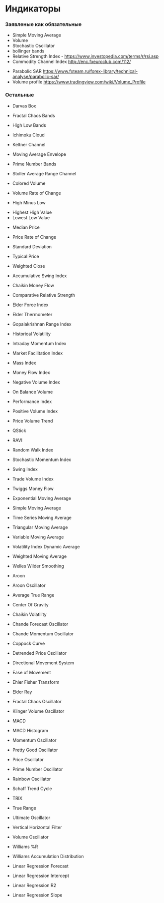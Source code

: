 # Индикаторы

### Заявленые как обязательные

- Simple Moving Average
- Volume
- Stochastic Oscillator
- bollinger bands
- Relative Strength Index - https://www.investopedia.com/terms/r/rsi.asp
- Commodity Channel Index http://enc.fxeuroclub.com/112/
* Parabolic SAR https://www.fxteam.ru/forex-library/technical-analyse/parabolic-sar/
* Volume profile https://www.tradingview.com/wiki/Volume_Profile

### Остальные

- Darvas Box
* Fractal Chaos Bands
* High Low Bands
* Ichimoku Cloud
* Keltner Channel
* Moving Average Envelope
* Prime Number Bands
* Stoller Average Range Channel

* Colored Volume
* Volume Rate of Change
* High Minus Low
- Highest High Value
- Lowest Low Value
* Median Price
* Price Rate of Change
* Standard Deviation
* Typical Price
* Weighted Close

* Accumulative Swing Index
* Chaikin Money Flow
* Comparative Relative Strength
* Elder Force Index
* Elder Thermometer
* Gopalakrishnan Range Index
* Historical Volatility
* Intraday Momentum Index
* Market Facilitation Index
* Mass Index
* Money Flow Index
* Negative Volume Index
* On Balance Volume
* Performance Index
* Positive Volume Index
* Price Volume Trend
* QStick
* RAVI
* Random Walk Index

* Stochastic Momentum Index
* Swing Index
* Trade Volume Index
* Twiggs Money Flow

* Exponential Moving Average
* Simple Moving Average
* Time Series Moving Average
* Triangular Moving Average
* Variable Moving Average
* Volatility Index Dynamic Average
* Weighted Moving Average
* Welles Wilder Smoothing

* Aroon
* Aroon Oscillator
* Average True Range
* Center Of Gravity
* Chaikin Volatility
* Chande Forecast Oscillator
* Chande Momentum Oscillator
* Coppock Curve
* Detrended Price Oscillator
* Directional Movement System
* Ease of Movement
* Ehler Fisher Transform
* Elder Ray
* Fractal Chaos Oscillator
* Klinger Volume Oscillator
* MACD
* MACD Histogram
* Momentum Oscillator
* Pretty Good Oscillator
* Price Oscillator
* Prime Number Oscillator
* Rainbow Oscillator
* Schaff Trend Cycle
* TRIX
* True Range
* Ultimate Oscillator
* Vertical Horizontal Filter
* Volume Oscillator
* Williams %R
* Williams Accumulation Distribution

* Linear Regression Forecast
* Linear Regression Intercept
* Linear Regression R2
* Linear Regression Slope
